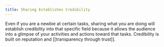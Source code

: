 ```yaml
---
title: Sharing Establishes Credibility
---
```

Even if you are a newbie at certain tasks, sharing what you are doing will establish credibility into that specific field because it allows the audience into a glimpse of your activities and actions toward that tasks. Credibility is built on reputation and [[transparency through trust]]. 
